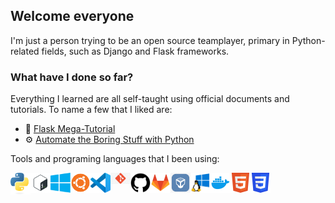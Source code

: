 ## Welcome everyone
I'm just a person trying to be an open source teamplayer, primary in Python-related fields, such as Django and Flask frameworks.

### What have I done so far?
Everything I learned are all self-taught using official documents and tutorials. To name a few that I liked are: 
- 📣 [Flask Mega-Tutorial](https://blog.miguelgrinberg.com/post/the-flask-mega-tutorial-part-i-hello-world)
- ⚙ [Automate the Boring Stuff with Python](https://automatetheboringstuff.com/2e/chapter0/)

Tools and programing languages that I been using: 

<img align="left" alt="Python" width="32px" src="images/python.png" /> 
<img align="left" alt="Bash" width="32px" src="images/bash.png" /> 
<img align="left" alt="Windows" width="32px" src="images/windows.png" /> 
<img align="left" alt="Ubuntu" width="32px" src="images/ubuntu.png" /> 
<img align="left" alt="VSCode" width="32px" src="images/vscode.png" /> 
<img align="left" alt="Git" width="32px" src="images/git.jpg" /> 
<img align="left" alt="GitHub" width="32px" src="images/github.png" /> 
<img align="left" alt="Gitlab" width="32px" src="images/gitlab.webp" /> 
<img align="left" alt="VirtualBox" width="32px" src="images/virtualbox.png" /> 
<img align="left" alt="WSL" width="32px" src="images/wsl.png" /> 
<img align="left" alt="Docker" width="32px" src="images/docker.webp" /> 
<img align="left" alt="HTML" width="32px" src="images/html.png" /> 
<img align="left" alt="CSS" width="32px" src="images/css.png" /> 

